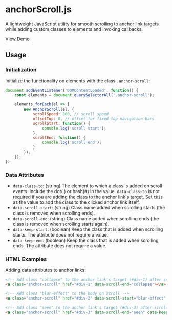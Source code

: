 # anchorScroll.js

A lightweight JavaScript utility for smooth scrolling to anchor link targets while adding custom classes to elements and invoking callbacks.

[View Demo](http://www.virgiliudiaconu.com/work/anchor-scroll/)

## Usage

### Initialization

Initialize the functionality on elements with the class `.anchor-scroll`:

```js
document.addEventListener('DOMContentLoaded', function() {
    const elements = document.querySelectorAll('.anchor-scroll');
    
    elements.forEach(el => {
        new AnchorScroll(el, {
            scrollSpeed: 800, // scroll speed
            offsetTop: 0, // offset for fixed top navigation bars
            scrollStart: function() {
                console.log('scroll start');
            },
            scrollEnd: function() {
                console.log('scroll end');
            }
        });
    });
});
```

### Data Attributes

- `data-class-to`: (string) The element to which a class is added on scroll events. Include the dot(.) or hash(#) in the value. `data-class-to` is not required if you are adding the class to the anchor link's target. Set `this` as the value to add the class to the clicked anchor link itself.
- `data-scroll-start`: (string) Class name added when scrolling starts (the class is removed when scrolling ends).
- `data-scroll-end`: (string) Class name added when scrolling ends (the class is removed when scrolling starts again).
- `data-keep-start`: (boolean) Keep the class that is added when scrolling starts. The attribute does not require a value.
- `data-keep-end`: (boolean) Keep the class that is added when scrolling ends. The attribute does not require a value.

### HTML Examples

Adding data attributes to anchor links:

```html
<!-- Add class "collapse" to the anchor link's target (#div-1) after scrolling ends -->
<a class="anchor-scroll" href="#div-1" data-scroll-end="collapse"></a>

<!-- Add class "blur-effect" to the body on scroll -->
<a class="anchor-scroll" href="#div-2" data-scroll-start="blur-effect" data-class-to="body"></a>

<!-- Add class "seen" to the anchor link's target (#div-3) after scrolling ends and keep the class -->
<a class="anchor-scroll" href="#div-3" data-scroll-end="seen" data-keep-end></a>
```